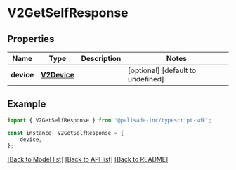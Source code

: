 # V2GetSelfResponse


## Properties

Name | Type | Description | Notes
------------ | ------------- | ------------- | -------------
**device** | [**V2Device**](V2Device.md) |  | [optional] [default to undefined]

## Example

```typescript
import { V2GetSelfResponse } from '@palisade-inc/typescript-sdk';

const instance: V2GetSelfResponse = {
    device,
};
```

[[Back to Model list]](../README.md#documentation-for-models) [[Back to API list]](../README.md#documentation-for-api-endpoints) [[Back to README]](../README.md)
